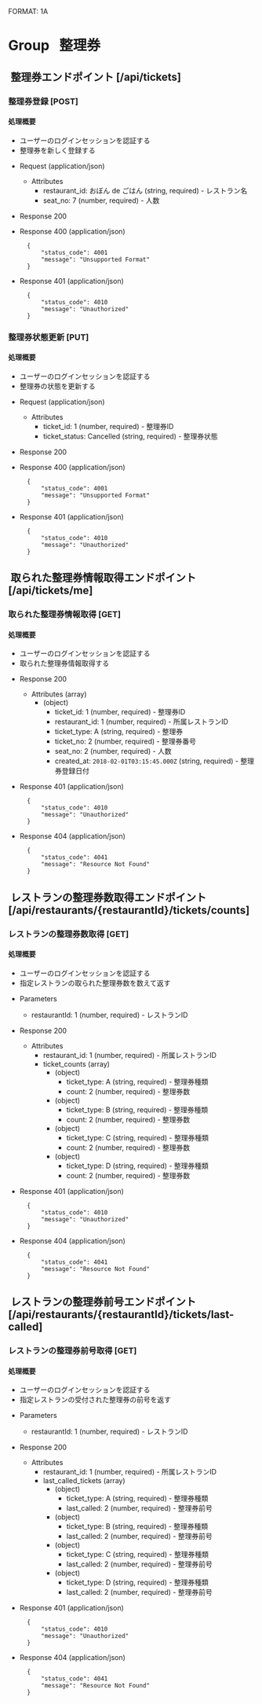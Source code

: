 FORMAT: 1A

# Group   整理券

##  整理券エンドポイント [/api/tickets]

### 整理券登録 [POST]

#### 処理概要
* ユーザーのログインセッションを認証する
* 整理券を新しく登録する

+ Request (application/json)
    + Attributes
        + restaurant_id: おぼん de ごはん (string, required) - レストラン名
        + seat_no: 7 (number, required) - 人数

+ Response 200

+ Response 400 (application/json)

        {
            "status_code": 4001
            "message": "Unsupported Format"
        }

+ Response 401 (application/json)

        {
            "status_code": 4010
            "message": "Unauthorized"
        }

### 整理券状態更新 [PUT]

#### 処理概要
* ユーザーのログインセッションを認証する
* 整理券の状態を更新する

+ Request (application/json)
    + Attributes
        + ticket_id: 1 (number, required) - 整理券ID
        + ticket_status: Cancelled (string, required) - 整理券状態

+ Response 200

+ Response 400 (application/json)

        {
            "status_code": 4001
            "message": "Unsupported Format"
        }

+ Response 401 (application/json)

        {
            "status_code": 4010
            "message": "Unauthorized"
        }

##  取られた整理券情報取得エンドポイント [/api/tickets/me]

### 取られた整理券情報取得 [GET]

#### 処理概要
* ユーザーのログインセッションを認証する
* 取られた整理券情報取得する

+ Response 200
    + Attributes (array)
        + (object)
            + ticket_id: 1 (number, required) - 整理券ID
            + restaurant_id: 1 (number, required) - 所属レストランID
            + ticket_type: A (string, required) - 整理券
            + ticket_no: 2 (number, required) - 整理券番号
            + seat_no: 2 (number, required) - 人数
            + created_at: `2018-02-01T03:15:45.000Z` (string, required) - 整理券登録日付

+ Response 401 (application/json)

        {
            "status_code": 4010
            "message": "Unauthorized"
        }

+ Response 404 (application/json)

        {
            "status_code": 4041
            "message": "Resource Not Found"
        }

##  レストランの整理券数取得エンドポイント [/api/restaurants/{restaurantId}/tickets/counts]

### レストランの整理券数取得 [GET]

#### 処理概要
* ユーザーのログインセッションを認証する
* 指定レストランの取られた整理券数を数えて返す

+ Parameters
    + restaurantId: 1 (number, required) - レストランID

+ Response 200
    + Attributes
        + restaurant_id: 1 (number, required) - 所属レストランID
        + ticket_counts (array)
            + (object)
                + ticket_type: A (string, required) - 整理券種類
                + count: 2 (number, required) - 整理券数
            + (object)
                + ticket_type: B (string, required) - 整理券種類
                + count: 2 (number, required) - 整理券数
            + (object)
                + ticket_type: C (string, required) - 整理券種類
                + count: 2 (number, required) - 整理券数
            + (object)
                + ticket_type: D (string, required) - 整理券種類
                + count: 2 (number, required) - 整理券数

+ Response 401 (application/json)

        {
            "status_code": 4010
            "message": "Unauthorized"
        }

+ Response 404 (application/json)

        {
            "status_code": 4041
            "message": "Resource Not Found"
        }

##  レストランの整理券前号エンドポイント [/api/restaurants/{restaurantId}/tickets/last-called]

### レストランの整理券前号取得 [GET]

#### 処理概要
* ユーザーのログインセッションを認証する
* 指定レストランの受付された整理券の前号を返す

+ Parameters
    + restaurantId: 1 (number, required) - レストランID

+ Response 200
    + Attributes
        + restaurant_id: 1 (number, required) - 所属レストランID
        + last_called_tickets (array)
            + (object)
                + ticket_type: A (string, required) - 整理券種類
                + last_called: 2 (number, required) - 整理券前号
            + (object)
                + ticket_type: B (string, required) - 整理券種類
                + last_called: 2 (number, required) - 整理券前号
            + (object)
                + ticket_type: C (string, required) - 整理券種類
                + last_called: 2 (number, required) - 整理券前号
            + (object)
                + ticket_type: D (string, required) - 整理券種類
                + last_called: 2 (number, required) - 整理券前号

+ Response 401 (application/json)

        {
            "status_code": 4010
            "message": "Unauthorized"
        }

+ Response 404 (application/json)

        {
            "status_code": 4041
            "message": "Resource Not Found"
        }
